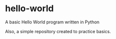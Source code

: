 # hello-world
A basic Hello World program written in Python

Also, a simple repository created to practice basics.
